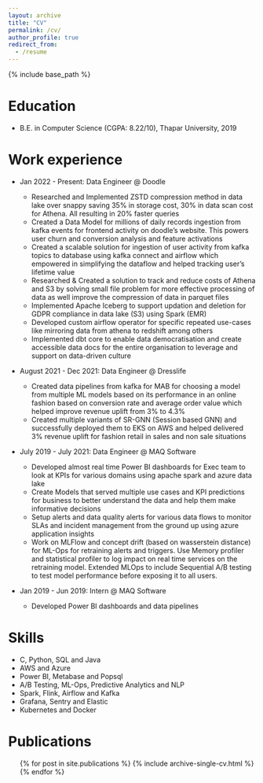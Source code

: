 ```yaml
---
layout: archive
title: "CV"
permalink: /cv/
author_profile: true
redirect_from:
  - /resume
---
```


{% include base_path %}

Education
======
* B.E. in Computer Science (CGPA: 8.22/10), Thapar University, 2019

Work experience
======
* Jan 2022 - Present: Data Engineer @ Doodle
  * Researched and Implemented ZSTD compression method in data lake over snappy saving 35% in storage cost, 30% in data scan cost for Athena. All resulting in 20% faster queries
  * Created a Data Model for millions of daily records ingestion from kafka events for frontend activity on doodle’s website. This powers user churn and conversion analysis and feature activations
  * Created a scalable solution for ingestion of user activity from kafka topics to database using kafka connect and airflow which empowered in simplifying the dataflow and helped tracking user’s lifetime value
  * Researched & Created a solution to track and reduce costs of Athena and S3 by solving small file problem for more effective processing of data as well improve the compression of data in parquet files
  * Implemented Apache Iceberg to support updation and deletion for GDPR compliance in data lake (S3) using Spark (EMR)
  * Developed custom airflow operator for specific repeated use-cases like mirroring data from athena to redshift among others
  * Implemented dbt core to enable data democratisation and create accessible data docs for the entire organisation to leverage and support on data-driven culture

* August 2021 - Dec 2021: Data Engineer @ Dresslife
  * Created data pipelines from kafka for MAB for choosing a model from multiple ML models based on its performance in an online fashion based on conversion rate and average order value which helped improve revenue uplift from 3% to 4.3%
  * Created multiple variants of SR-GNN (Session based GNN) and successfully deployed them to EKS on AWS and helped delivered 3% revenue uplift for fashion retail in sales and non sale situations

* July 2019 - July 2021: Data Engineer @ MAQ Software
  * Developed almost real time Power BI dashboards for Exec team to look at KPIs for various domains using apache spark and azure data lake
  * Create Models that served multiple use cases and KPI predictions for business to better understand the data and help them make informative decisions
  * Setup alerts and data quality alerts for various data flows to monitor SLAs and incident management from the ground up using azure application insights
  * Work on MLFlow and concept drift (based on wasserstein distance) for ML-Ops for retraining alerts and triggers. Use Memory profiler and statistical profiler to log impact on real time services on the retraining model. Extended MLOps to include Sequential A/B testing to test model performance before exposing it to all users.
  
* Jan 2019 - Jun 2019: Intern @ MAQ Software
  * Developed Power BI dashboards and data pipelines
  
Skills
======
* C, Python, SQL and Java
* AWS and Azure
* Power BI, Metabase and Popsql
* A/B Testing, ML-Ops, Predictive Analytics and NLP
* Spark, Flink, Airflow and Kafka
* Grafana, Sentry and Elastic
* Kubernetes and Docker 

Publications
======
  <ul>{% for post in site.publications %}
    {% include archive-single-cv.html %}
  {% endfor %}</ul>